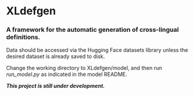 # XLdefgen
### A framework for the automatic generation of cross-lingual definitions.


Data should be accessed via the Hugging Face datasets library unless the desired dataset is already saved to disk.

Change the working directory to XLdefgen/model, and then run *run_model.py* as indicated in the model README.

***This project is still under development.***